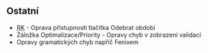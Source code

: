 ﻿---
categories: [fenix]
layout: fenix
---
## Ostatní
<ul>
	<li><abbr title="Reachové křivky">RK</abbr> - Oprava přístupnosti tlačítka Odebrat období</li>	
	<li>Záložka Optimalizace/Priority - Opravy chyb v zobrazení validací</li>
	<li>Opravy gramatických chyb napříč Fenixem</li>	
</ul>
